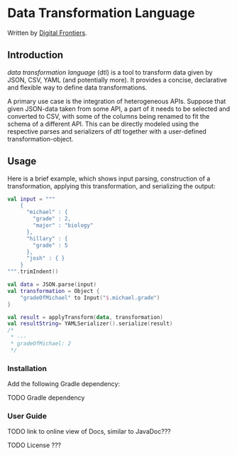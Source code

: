 # Data Transformation Language

Written by [Digital Frontiers](https://www.digitalfrontiers.de/).

## Introduction

_data transformation language_ (dtl) is a tool to transform data given by JSON, CSV, YAML (and potentially more).
It provides a concise, declarative and flexible way to define data transformations.

A primary use case is the integration of heterogeneous APIs. Suppose that given JSON-data taken from some API,
a part of it needs to be selected and converted to CSV, with some of the columns being renamed to fit the schema of 
a different API.
This can be directly modeled using the respective parses and serializers of _dtl_ together 
with a user-defined transformation-object.


## Usage

Here is a brief example, which shows input parsing, construction of a transformation, applying this transformation,
and serializing the output:

```kotlin
val input = """
    {
      "michael" : {
        "grade" : 2,
        "major" : "biology"
      },
      "hillary" : {
        "grade" : 5
      },
      "josh" : { }
    }
""".trimIndent()

val data = JSON.parse(input)
val transformation = Object {
    "gradeOfMichael" to Input("$.michael.grade")
}

val result = applyTransform(data, transformation)
val resultString= YAMLSerializer().serialize(result)
/*
 * ---
 * gradeOfMichael: 2
 */

 ```

### Installation

Add the following Gradle dependency:

TODO Gradle dependency

### User Guide

TODO link to online view of Docs, similar to JavaDoc???

TODO License ???